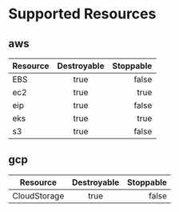 
# Supported Resources
## aws
| Resource | Destroyable| Stoppable|
| ---------|:----------:| --------:|
| EBS      | true | false |
| ec2      | true | true |
| eip      | true | false |
| eks      | true | true |
| s3      | true | false |
## gcp
| Resource | Destroyable| Stoppable|
| ---------|:----------:| --------:|
| CloudStorage      | true | false |
